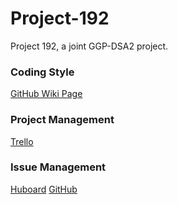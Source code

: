 Project-192
===========

Project 192, a joint GGP-DSA2 project.

### Coding Style
[GitHub Wiki Page](https://github.com/ColdenCullen/Project-192/wiki/Coding-Style)

### Project Management
[Trello](https://trello.com/board/project-192/518da698f1ec727821001426)

### Issue Management
[Huboard](http://huboard.com/ColdenCullen/Project-192/board)
[GitHub](https://github.com/ColdenCullen/Project-192/issues?state=open)
